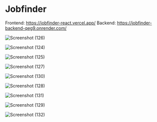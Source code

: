 # Jobfinder
Frontend: https://jobfinder-react.vercel.app/
Backend: https://jobfinder-backend-qeg9.onrender.com/

![Screenshot (126)](https://github.com/anilrai4001/Jobfinder/assets/79553966/971ed7ad-0f40-45ea-a66c-e49f6bd6a557)

![Screenshot (124)](https://github.com/anilrai4001/Jobfinder/assets/79553966/e84f794d-6669-469d-b445-6d1f8e9e827d)

![Screenshot (125)](https://github.com/anilrai4001/Jobfinder/assets/79553966/574e2fad-76ef-402d-af29-45c30c5b3eef)

![Screenshot (127)](https://github.com/anilrai4001/Jobfinder/assets/79553966/886d0633-e808-4c07-b6b1-db35f3ca1c23)

![Screenshot (130)](https://github.com/anilrai4001/Jobfinder/assets/79553966/54bfdd4c-10e6-4d62-9a4d-0380ccad02f8)

![Screenshot (128)](https://github.com/anilrai4001/Jobfinder/assets/79553966/f2712da9-3f93-4920-8bb5-9dfc6ae0e18e)

![Screenshot (131)](https://github.com/anilrai4001/Jobfinder/assets/79553966/f51a2316-b8c9-4f11-8312-955e72e39f71)

![Screenshot (129)](https://github.com/anilrai4001/Jobfinder/assets/79553966/467fa4bd-0cf5-4383-8afc-d9b6e2584827)

![Screenshot (132)](https://github.com/anilrai4001/Jobfinder/assets/79553966/726c6749-dff6-446b-b341-4ad72114e415)
